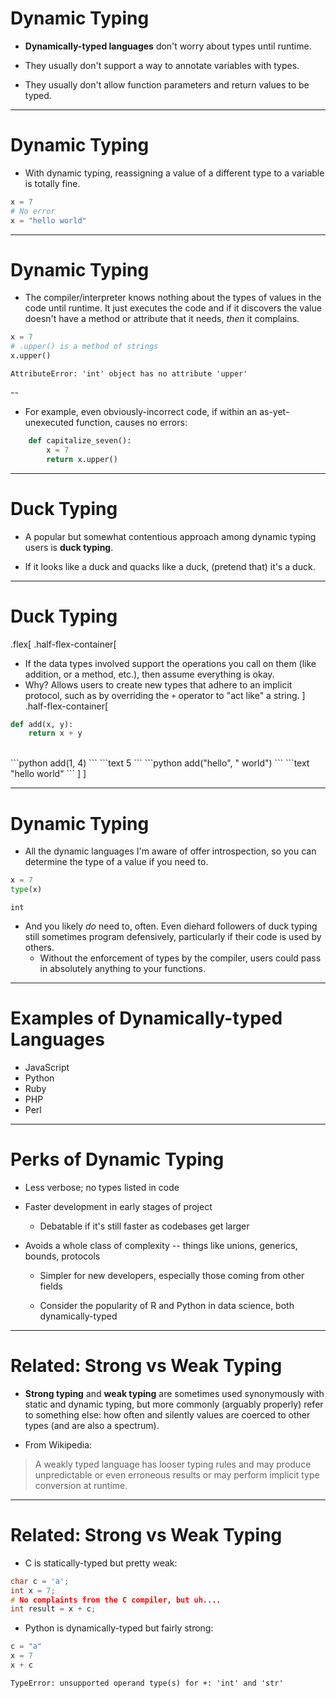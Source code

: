 # Dynamic Typing

- **Dynamically-typed languages** don't worry about types until runtime.

- They usually don't support a way to annotate variables with types.

- They usually don't allow function parameters and return values to be typed.

---

# Dynamic Typing

- With dynamic typing, reassigning a value of a different type to a variable is totally fine.
```python
x = 7
# No error
x = "hello world"
```

---

# Dynamic Typing

- The compiler/interpreter knows nothing about the types of values in the code until runtime. It just executes the code and if it discovers the value doesn't have a method or attribute that it needs, *then* it complains.
```python
x = 7
# .upper() is a method of strings
x.upper()
```
```text
AttributeError: 'int' object has no attribute 'upper'
```

--

- For example, even obviously-incorrect code, if within an as-yet-unexecuted function, causes no errors:
```python
    def capitalize_seven():
        x = 7
        return x.upper()
```

---

# Duck Typing

- A popular but somewhat contentious approach among dynamic typing users is **duck typing**.

- If it looks like a duck and quacks like a duck, (pretend that) it's a duck.

---

# Duck Typing

.flex[
.half-flex-container[
- If the data types involved support the operations you call on them (like addition, or a method, etc.), then assume everything is okay. 
- Why? Allows users to create new types that adhere to an implicit protocol, such as by overriding the `+` operator to "act like" a string.
]
.half-flex-container[
```python
def add(x, y):
    return x + y
```
<br>
```python
add(1, 4)
```
```text
5
```
```python
add("hello", " world")
```
```text
"hello world"
```
]
]

---

# Dynamic Typing

- All the dynamic languages I'm aware of offer introspection, so you can determine the type of a value if you need to.
```python
x = 7
type(x)
```
```text
int
```

- And you likely *do* need to, often. Even diehard followers of duck typing still sometimes program defensively, particularly if their code is used by others.
  - Without the enforcement of types by the compiler, users could pass in absolutely anything to your functions.

---

# Examples of Dynamically-typed Languages

- JavaScript
- Python
- Ruby
- PHP
- Perl

---

# Perks of Dynamic Typing

- Less verbose; no types listed in code

- Faster development in early stages of project

  - Debatable if it's still faster as codebases get larger

- Avoids a whole class of complexity -- things like unions, generics, bounds, protocols

  - Simpler for new developers, especially those coming from other fields

  - Consider the popularity of R and Python in data science, both dynamically-typed

---

# Related: Strong vs Weak Typing

- **Strong typing** and **weak typing** are sometimes used synonymously with static and dynamic typing, but more commonly (arguably properly) refer to something else: how often and silently values are coerced to other types (and are also a spectrum).

- From Wikipedia:
> A weakly typed language has looser typing rules and may produce unpredictable or even erroneous results or may perform implicit type conversion at runtime.


---

# Related: Strong vs Weak Typing

- C is statically-typed but pretty weak:
```c
char c = 'a';
int x = 7;
# No complaints from the C compiler, but uh....
int result = x + c;
```

- Python is dynamically-typed but fairly strong:
```python
c = "a"
x = 7
x + c
```
```text
TypeError: unsupported operand type(s) for +: 'int' and 'str'
```
